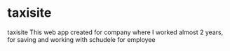 # taxisite
taxisite
This web app created for company where I worked almost 2 years, for saving and working with schudele for employee
